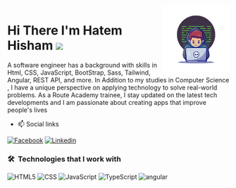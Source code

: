 <img align="right" src="https://raw.githubusercontent.com/mohamedelkashef15/mohamedelkashef15/main/github-profile.png" width="30%">
<h1>
  Hi There I'm Hatem Hisham
  <img src="https://media.giphy.com/media/hvRJCLFzcasrR4ia7z/giphy.gif" width="28">
</h1>
<p>
A software engineer has a background with skills in Html, CSS, JavaScript, BootStrap, Sass, Tailwind, Angular, REST
API, and more. In Addition to my studies in Computer Science , I have a unique perspective on applying technology to
solve real-world problems. As a Route Academy trainee, I stay updated on the latest tech developments and I am
passionate about creating apps that improve people's lives
</p>


  
- 📫 Social links
<p>
<a href="https://www.facebook.com/profile.php?id=100006240643548"><img
    src="https://img.shields.io/badge/-Facebook-3b5998?style=flat&logo=facebook&logoColor=white" alt="Facebook"></a>
<a href="https://www.linkedin.com/in/hatem-hesham-750a38222/"><img
    src="https://img.shields.io/badge/-Linkedin-0072b1?style=flat&logo=linkedin&logoColor=white" alt="Linkedin"></a>
</p>

### 🛠 &nbsp;Technologies that I work with
![HTML5](https://img.shields.io/badge/-HTML5-000000?style=flat&logo=html5)
![CSS](https://img.shields.io/badge/-CSS-000000?style=flat&logo=css3)
![JavaScript](https://img.shields.io/badge/-JavaScript-000000?style=flat&logo=javascript)
![TypeScript](https://img.shields.io/badge/-TypeScript-000000?style=flat&logo=typescript)
![angular](https://img.shields.io/badge/-Angular?logo=angular&logoColor=ffffff%09&label=Angular&labelColor=%23c3002f&color=%23c3002f)

